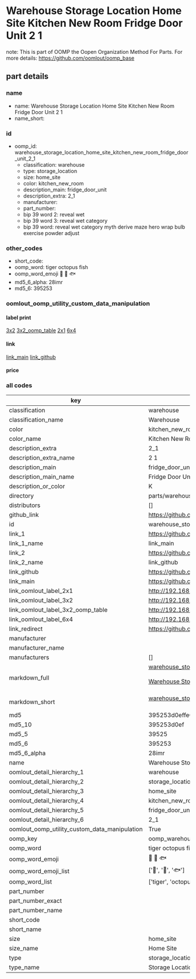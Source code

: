 # Warehouse Storage Location Home Site Kitchen New Room Fridge Door Unit 2 1  

note: This is part of OOMP the Oopen Organization Method For Parts. For more details: https://github.com/oomlout/oomp_base

##  part details
  







### name
* name: Warehouse Storage Location Home Site Kitchen New Room Fridge Door Unit 2 1
* name_short: 
### id
* oomp_id: warehouse_storage_location_home_site_kitchen_new_room_fridge_door_unit_2_1
  * classification: warehouse
  * type: storage_location
  * size: home_site
  * color: kitchen_new_room
  * description_main: fridge_door_unit
  * description_extra: 2_1
  * manufacturer: 
  * part_number: 
  * bip 39 word 2: reveal wet
  * bip 39 word 3: reveal wet category
  * bip 39 word: reveal wet category myth derive maze hero wrap bulb exercise powder adjust

### other_codes
* short_code: 
* oomp_word: tiger octopus fish
* oomp_word_emoji :tiger: :octopus: :fish:
* md5_6_alpha: 28imr
* md5_6: 395253






### oomlout_oomp_utility_custom_data_manipulation
#### label print
[3x2](http://192.168.1.245:1112/?label=oomp%2028imr)
[3x2_oomp_table](http://192.168.1.108:1112/?label=oomp%2028imr)
[2x1](http://192.168.1.242:1112/?label=oomp%2028imr)
[6x4](http://192.168.1.55:1112/?label=oomp%2028imr)    

#### link

[link_main](https://github.com/oomlout/oomlout_oomp_version_1_messy/tree/main/parts/warehouse_storage_location_home_site_kitchen_new_room_fridge_door_unit_2_1) [link_github](https://github.com/oomlout/oomlout_oomp_version_1_messy/tree/main/parts/warehouse_storage_location_home_site_kitchen_new_room_fridge_door_unit_2_1)                             

#### price







### all codes 
| key | value |  
| --- | --- |  
| classification | warehouse |  
| classification_name | Warehouse |  
| color | kitchen_new_room |  
| color_name | Kitchen New Room |  
| description_extra | 2_1 |  
| description_extra_name | 2 1 |  
| description_main | fridge_door_unit |  
| description_main_name | Fridge Door Unit |  
| description_or_color | K  |  
| directory | parts/warehouse_storage_location_home_site_kitchen_new_room_fridge_door_unit_2_1 |  
| distributors | [] |  
| github_link | https://github.com/oomlout/oomlout_oomp_part_src/tree/main/parts/warehouse_storage_location_home_site_kitchen_new_room_fridge_door_unit_2_1 |  
| id | warehouse_storage_location_home_site_kitchen_new_room_fridge_door_unit_2_1 |  
| link_1 | https://github.com/oomlout/oomlout_oomp_version_1_messy/tree/main/parts/warehouse_storage_location_home_site_kitchen_new_room_fridge_door_unit_2_1 |  
| link_1_name | link_main |  
| link_2 | https://github.com/oomlout/oomlout_oomp_version_1_messy/tree/main/parts/warehouse_storage_location_home_site_kitchen_new_room_fridge_door_unit_2_1 |  
| link_2_name | link_github |  
| link_github | https://github.com/oomlout/oomlout_oomp_version_1_messy/tree/main/parts/warehouse_storage_location_home_site_kitchen_new_room_fridge_door_unit_2_1 |  
| link_main | https://github.com/oomlout/oomlout_oomp_version_1_messy/tree/main/parts/warehouse_storage_location_home_site_kitchen_new_room_fridge_door_unit_2_1 |  
| link_oomlout_label_2x1 | http://192.168.1.242:1112/?label=oomp%2028imr |  
| link_oomlout_label_3x2 | http://192.168.1.245:1112/?label=oomp%2028imr |  
| link_oomlout_label_3x2_oomp_table | http://192.168.1.108:1112/?label=oomp%2028imr |  
| link_oomlout_label_6x4 | http://192.168.1.55:1112/?label=oomp%2028imr |  
| link_redirect | https://github.com/oomlout/oomlout_oomp_version_1_messy/tree/main/parts/warehouse_storage_location_home_site_kitchen_new_room_fridge_door_unit_2_1 |  
| manufacturer |  |  
| manufacturer_name |  |  
| manufacturers | [] |  
| markdown_full | [warehouse_storage_location_home_site_kitchen_new_room_fridge_door_unit_2_1](none)<br>[](none)<br>[Warehouse Storage Location Home Site Kitchen New Room Fridge Door Unit 2 1](none)<br><br> |  
| markdown_short | [warehouse_storage_location_home_site_kitchen_new_room_fridge_door_unit_2_1](none)<br><br> |  
| md5 | 395253d0effe0d6a261db928487e65c3 |  
| md5_10 | 395253d0ef |  
| md5_5 | 39525 |  
| md5_6 | 395253 |  
| md5_6_alpha | 28imr |  
| name | Warehouse Storage Location Home Site Kitchen New Room Fridge Door Unit 2 1 |  
| oomlout_detail_hierarchy_1 | warehouse |  
| oomlout_detail_hierarchy_2 | storage_location |  
| oomlout_detail_hierarchy_3 | home_site |  
| oomlout_detail_hierarchy_4 | kitchen_new_room |  
| oomlout_detail_hierarchy_5 | fridge_door_unit |  
| oomlout_detail_hierarchy_6 | 2_1 |  
| oomlout_oomp_utility_custom_data_manipulation | True |  
| oomp_key | oomp_warehouse_storage_location_home_site_kitchen_new_room_fridge_door_unit_2_1 |  
| oomp_word | tiger octopus fish |  
| oomp_word_emoji | :tiger: :octopus: :fish: |  
| oomp_word_emoji_list | [':tiger:', ':octopus:', ':fish:'] |  
| oomp_word_list | ['tiger', 'octopus', 'fish'] |  
| part_number |  |  
| part_number_exact |  |  
| part_number_name |  |  
| short_code |  |  
| short_name |  |  
| size | home_site |  
| size_name | Home Site |  
| type | storage_location |  
| type_name | Storage Location |  
